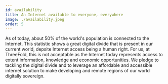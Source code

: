 ```yaml
---
id: availability
title: An Internet available to everyone, everywhere
image: ./availability.jpeg
order: 5
---
```


As of today, about 50% of the world's population is connected to the Internet. This statistic shows a great digital divide that is present in our current world, depsite Internet access being a human right. For us, at ThreeFold, this is not acceptable as the Internet today represents access to extent information, knowledge and economic opportunities. We pledge to tackling the digital divide and to leverage an affordable and accessible internet solution to make developing and remote regions of our world digitally sovereign.
